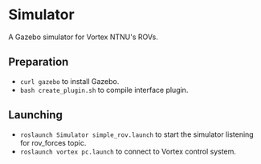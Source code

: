 # Simulator
A Gazebo simulator for Vortex NTNU's ROVs.

## Preparation
* `curl gazebo` to install Gazebo.
* `bash create_plugin.sh` to compile interface plugin.

## Launching
* `roslaunch Simulator simple_rov.launch` to start the simulator listening for rov_forces topic.
* `roslaunch vortex pc.launch` to connect to Vortex control system.
